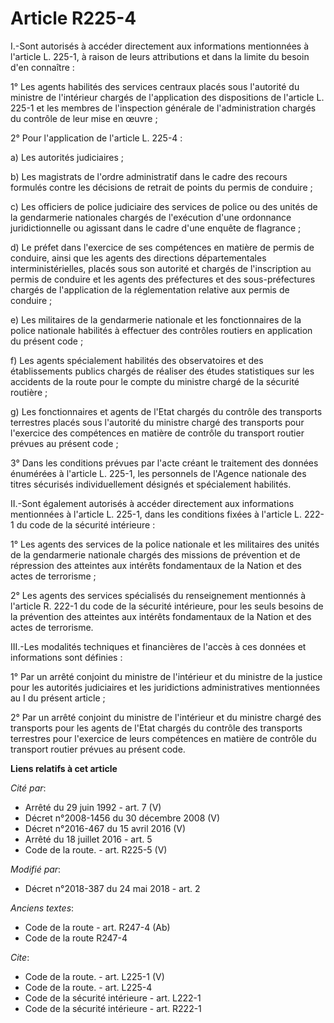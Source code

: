 # Article R225-4

I.-Sont autorisés à accéder directement aux informations mentionnées à l'article L. 225-1, à raison de leurs attributions et
dans la limite du besoin d'en connaître : 

1° Les agents habilités des services centraux placés sous l'autorité du ministre de l'intérieur chargés de l'application des
dispositions de l'article L. 225-1 et les membres de l'inspection générale de l'administration chargés du contrôle de leur
mise en œuvre ; 

2° Pour l'application de l'article L. 225-4 : 

a) Les autorités judiciaires ; 

b) Les magistrats de l'ordre administratif dans le cadre des recours formulés contre les décisions de retrait de points du
permis de conduire ; 

c) Les officiers de police judiciaire des services de police ou des unités de la gendarmerie nationales chargés de
l'exécution d'une ordonnance juridictionnelle ou agissant dans le cadre d'une enquête de flagrance ; 

d) Le préfet dans l'exercice de ses compétences en matière de permis de conduire, ainsi que les agents des directions
départementales interministérielles, placés sous son autorité et chargés de l'inscription au permis de conduire et les agents
des préfectures et des sous-préfectures chargés de l'application de la réglementation relative aux permis de conduire ; 

e) Les militaires de la gendarmerie nationale et les fonctionnaires de la police nationale habilités à effectuer des
contrôles routiers en application du présent code ; 

f) Les agents spécialement habilités des observatoires et des établissements publics chargés de réaliser des études
statistiques sur les accidents de la route pour le compte du ministre chargé de la sécurité routière ; 

g) Les fonctionnaires et agents de l'Etat chargés du contrôle des transports terrestres placés sous l'autorité du ministre
chargé des transports pour l'exercice des compétences en matière de contrôle du transport routier prévues au présent code ; 

3° Dans les conditions prévues par l'acte créant le traitement des données énumérées à l'article L. 225-1, les personnels de
l'Agence nationale des titres sécurisés individuellement désignés et spécialement habilités. 

II.-Sont également autorisés à accéder directement aux informations mentionnées à l'article L. 225-1, dans les conditions
fixées à l'article L. 222-1 du code de la sécurité intérieure : 

1° Les agents des services de la police nationale et les militaires des unités de la gendarmerie nationale chargés des
missions de prévention et de répression des atteintes aux intérêts fondamentaux de la Nation et des actes de terrorisme ; 

2° Les agents des services spécialisés du renseignement mentionnés à l'article R. 222-1 du code de la sécurité intérieure,
pour les seuls besoins de la prévention des atteintes aux intérêts fondamentaux de la Nation et des actes de terrorisme. 

III.-Les modalités techniques et financières de l'accès à ces données et informations sont définies : 

1° Par un arrêté conjoint du ministre de l'intérieur et du ministre de la justice pour les autorités judiciaires et les
juridictions administratives mentionnées au I du présent article ; 

2° Par un arrêté conjoint du ministre de l'intérieur et du ministre chargé des transports pour les agents de l'Etat chargés
du contrôle des transports terrestres pour l'exercice de leurs compétences en matière de contrôle du transport routier
prévues au présent code.

**Liens relatifs à cet article**

_Cité par_:

  - Arrêté du 29 juin 1992 - art. 7 (V)
  - Décret n°2008-1456 du 30 décembre 2008 (V)
  - Décret n°2016-467 du 15 avril 2016 (V)
  - Arrêté du 18 juillet 2016 - art. 5
  - Code de la route. - art. R225-5 (V)

_Modifié par_:

  - Décret n°2018-387 du 24 mai 2018 - art. 2

_Anciens textes_:

  - Code de la route - art. R247-4 (Ab)
  - Code de la route R247-4

_Cite_:

  - Code de la route. - art. L225-1 (V)
  - Code de la route. - art. L225-4
  - Code de la sécurité intérieure - art. L222-1
  - Code de la sécurité intérieure - art. R222-1
